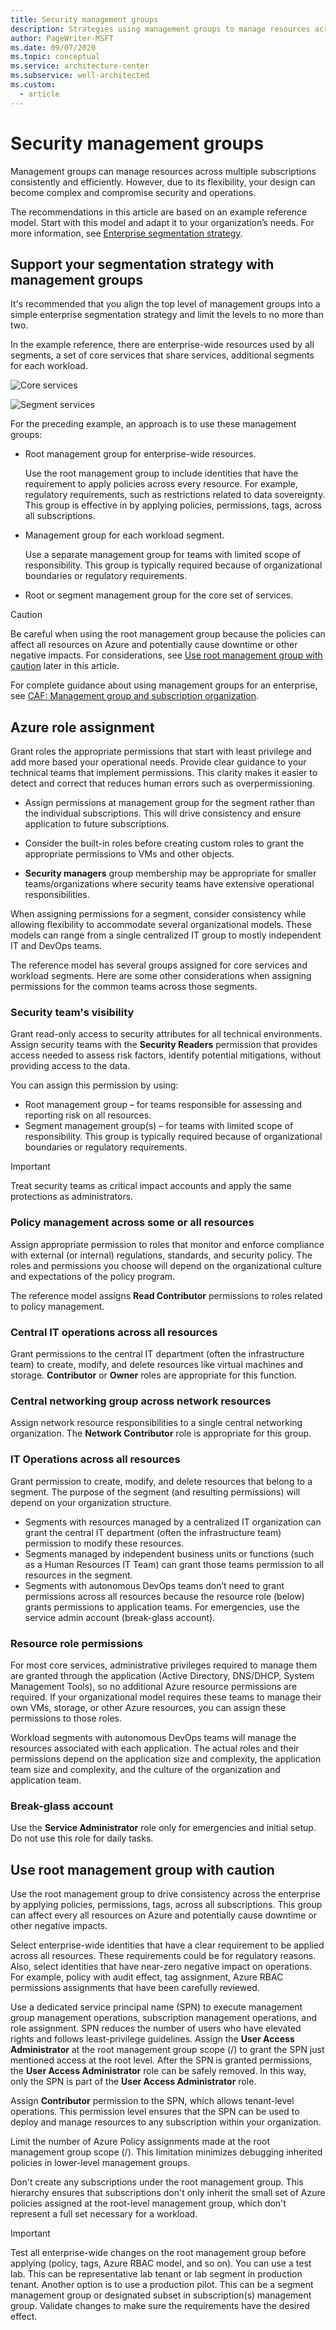 ```yaml
---
title: Security management groups
description: Strategies using management groups to manage resources across multiple subscriptions consistently and efficiently.
author: PageWriter-MSFT
ms.date: 09/07/2020
ms.topic: conceptual
ms.service: architecture-center
ms.subservice: well-architected
ms.custom:
  - article
---
```


# Security management groups

Management groups can manage resources across multiple subscriptions consistently and efficiently. However, due to its flexibility, your design can become complex and compromise security and operations.

The recommendations in this article are based on an example reference model. Start with this model and adapt it to your organization’s needs. For more information, see [Enterprise segmentation strategy](design-segmentation.md).

## Support your segmentation strategy with management groups

It's recommended that you align the top level of management groups into a simple enterprise segmentation strategy and limit the levels to no more than two. 

In the example reference, there are enterprise-wide resources used by all segments, a set of core services that share services, additional segments for each workload. 

![Core services](images/ref-perms.png)


![Segment services](images/ref-segment.png)

For the preceding example, an approach is to use these management groups:

- Root management group for enterprise-wide resources.

    Use the root management group to include identities that have the requirement to apply policies across every resource. For example, regulatory requirements, such as restrictions related to data sovereignty. This group is effective in by applying policies, permissions, tags, across all subscriptions. 

- Management group for each workload segment.

    Use a separate management group for teams with limited scope of responsibility. This group is typically required because of organizational boundaries or regulatory requirements.

- Root or segment management group for the core set of services.  

> [!CAUTION]
> Be careful when using the root management group because the policies can affect all resources on Azure and potentially cause downtime or other negative impacts. For considerations, see [Use root management group with caution](#use-root-management-group-with-caution) later in this article.
>
> For complete guidance about using management groups for an enterprise, see [CAF: Management group and subscription organization](/azure/cloud-adoption-framework/ready/enterprise-scale/management-group-and-subscription-organization).


## Azure role assignment 

Grant roles the appropriate permissions that start with least privilege and add more based your operational needs. Provide clear guidance to your technical teams that implement permissions. This clarity makes it easier to detect and correct that reduces human errors such as overpermissioning.

-  Assign permissions at management group for the segment rather than the individual subscriptions. This will drive consistency and ensure application to future subscriptions.

- Consider the built-in roles before creating custom roles to grant the appropriate permissions to VMs and other objects. 
- **Security managers** group membership may be appropriate for smaller teams/organizations where security teams have extensive operational responsibilities. 

When assigning permissions for a segment, consider consistency while allowing flexibility to accommodate several organizational models. These models can range from a single centralized IT group to mostly independent IT and DevOps teams.  

The reference model has several groups assigned for core services and workload segments.  Here are some other considerations when assigning permissions for the common teams across those segments.

### Security team's visibility

Grant read-only access to security attributes for all technical environments. Assign security teams with the **Security Readers** permission that provides access needed to assess risk factors, identify potential mitigations, without providing access to the data.

You can assign this permission by using:
- Root management group – for teams responsible for assessing and reporting risk on all resources.
- Segment management group(s) – for teams with limited scope of responsibility. This group is typically required because of organizational boundaries or regulatory requirements.

> [!IMPORTANT] 
> Treat security teams as critical impact accounts and apply the same protections as administrators.

### Policy management across some or all resources 

Assign appropriate permission to roles that monitor and enforce compliance with external (or internal) regulations, standards, and security policy. The roles and permissions you choose will depend on the organizational culture and expectations of the policy program. 

The reference model assigns **Read Contributor** permissions to roles related to policy management.

### Central IT operations across all resources

Grant permissions to the central IT department (often the infrastructure team) to create, modify, and delete resources like virtual machines and storage. **Contributor** or **Owner** roles are appropriate for this function.

### Central networking group across network resources

Assign network resource responsibilities to a single central networking organization. 
The **Network Contributor** role is appropriate for this group.

### IT Operations across all resources

Grant permission to create, modify, and delete resources that belong to a segment. The purpose of the segment (and resulting permissions) will depend on your organization structure. 
- Segments with resources managed by a centralized IT organization can grant the central IT department (often the infrastructure team) permission to modify these resources. 
- Segments managed by independent business units or functions (such as a Human Resources IT Team) can grant those teams permission to all resources in the segment. 
- Segments with autonomous DevOps teams don’t need to grant permissions across all resources because the resource role (below) grants permissions to application teams. For emergencies, use the service admin account (break-glass account). 

### Resource role permissions

For most core services, administrative privileges required to manage them are granted through the application (Active Directory, DNS/DHCP, System Management Tools), so no additional Azure resource permissions are required. If your organizational model requires these teams to manage their own VMs, storage, or other Azure resources, you can assign these permissions to those roles. 

Workload segments with autonomous DevOps teams will manage the resources associated with each application. The actual roles and their permissions depend on the application size and complexity, the application team size and complexity, and the culture of the organization and application team. 

### Break-glass account
Use the **Service Administrator** role only for emergencies and initial setup. Do not use this role for daily tasks.  


## Use root management group with caution
Use the root management group to drive consistency across the enterprise by applying policies, permissions, tags, across all subscriptions. This group can affect every all resources on Azure and potentially cause downtime or other negative impacts. 

Select enterprise-wide identities that have a clear requirement to be applied across all resources. These requirements could be for regulatory reasons. Also, select identities that have near-zero negative impact on operations. For example, policy with audit effect, tag assignment, Azure RBAC permissions assignments that have been carefully reviewed.

Use a dedicated service principal name (SPN) to execute management group management operations, subscription management operations, and role assignment. SPN reduces the number of users who have elevated rights and follows least-privilege guidelines. Assign the **User Access Administrator** at the root management group scope (/) to grant the SPN just mentioned access at the root level. After the SPN is granted permissions, the **User Access Administrator** role can be safely removed. In this way, only the SPN is part of the **User Access Administrator** role.

Assign **Contributor** permission to the SPN, which allows tenant-level operations. This permission level ensures that the SPN can be used to deploy and manage resources to any subscription within your organization.

Limit the number of Azure Policy assignments made at the root management group scope (/). This limitation minimizes debugging inherited policies in lower-level management groups.

Don't create any subscriptions under the root management group. This hierarchy ensures that subscriptions don't only inherit the small set of Azure policies assigned at the root-level management group, which don't represent a full set necessary for a workload.
    
> [!IMPORTANT] 
> Test all enterprise-wide changes on the root management group before applying (policy, tags, Azure RBAC model, and so on). You can use a test lab. This can be representative lab tenant or lab segment in production tenant. Another option is to use a production pilot. This can be a segment management group or designated subset in subscription(s) management group. Validate changes to make sure the requirements have the desired effect.